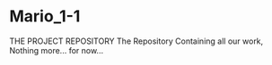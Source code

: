 # Mario_1-1
THE PROJECT REPOSITORY
The Repository Containing all our work, Nothing more... for now...
